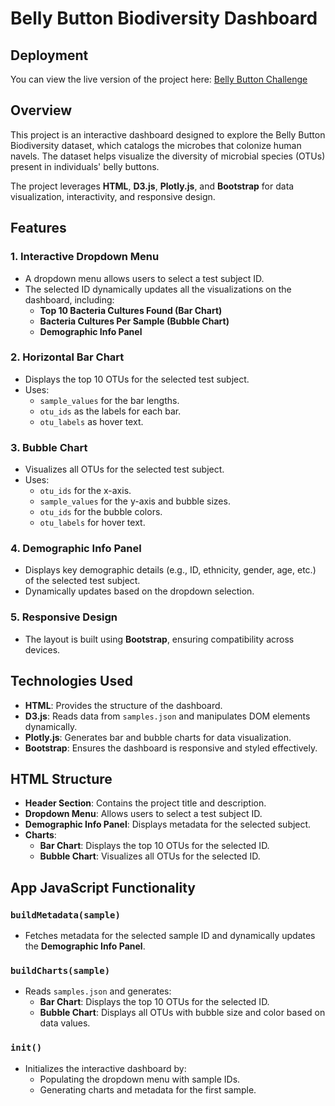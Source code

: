 # Belly Button Biodiversity Dashboard

## Deployment

You can view the live version of the project here: [Belly Button Challenge](https://lavenya-mohan.github.io/belly-button-challenge/)


## Overview

This project is an interactive dashboard designed to explore the Belly Button Biodiversity dataset, which catalogs the microbes that colonize human navels. The dataset helps visualize the diversity of microbial species (OTUs) present in individuals' belly buttons. 

The project leverages **HTML**, **D3.js**, **Plotly.js**, and **Bootstrap** for data visualization, interactivity, and responsive design.

## Features

### 1. Interactive Dropdown Menu
- A dropdown menu allows users to select a test subject ID.
- The selected ID dynamically updates all the visualizations on the dashboard, including:
  - **Top 10 Bacteria Cultures Found (Bar Chart)**
  - **Bacteria Cultures Per Sample (Bubble Chart)**
  - **Demographic Info Panel**

### 2. Horizontal Bar Chart
- Displays the top 10 OTUs for the selected test subject.
- Uses:
  - `sample_values` for the bar lengths.
  - `otu_ids` as the labels for each bar.
  - `otu_labels` as hover text.

### 3. Bubble Chart
- Visualizes all OTUs for the selected test subject.
- Uses:
  - `otu_ids` for the x-axis.
  - `sample_values` for the y-axis and bubble sizes.
  - `otu_ids` for the bubble colors.
  - `otu_labels` for hover text.

### 4. Demographic Info Panel
- Displays key demographic details (e.g., ID, ethnicity, gender, age, etc.) of the selected test subject.
- Dynamically updates based on the dropdown selection.

### 5. Responsive Design
- The layout is built using **Bootstrap**, ensuring compatibility across devices.

## Technologies Used
- **HTML**: Provides the structure of the dashboard.
- **D3.js**: Reads data from `samples.json` and manipulates DOM elements dynamically.
- **Plotly.js**: Generates bar and bubble charts for data visualization.
- **Bootstrap**: Ensures the dashboard is responsive and styled effectively.


## HTML Structure
- **Header Section**: Contains the project title and description.
- **Dropdown Menu**: Allows users to select a test subject ID.
- **Demographic Info Panel**: Displays metadata for the selected subject.
- **Charts**:
  - **Bar Chart**: Displays the top 10 OTUs for the selected ID.
  - **Bubble Chart**: Visualizes all OTUs for the selected ID.

## App JavaScript Functionality

### `buildMetadata(sample)`
- Fetches metadata for the selected sample ID and dynamically updates the **Demographic Info Panel**.

### `buildCharts(sample)`
- Reads `samples.json` and generates:
  - **Bar Chart**: Displays the top 10 OTUs for the selected ID.
  - **Bubble Chart**: Displays all OTUs with bubble size and color based on data values.

### `init()`
- Initializes the interactive dashboard by:
  - Populating the dropdown menu with sample IDs.
  - Generating charts and metadata for the first sample.

